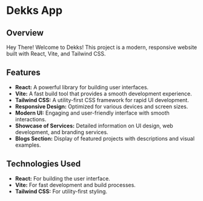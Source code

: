 # Dekks App

## Overview

Hey There!
Welcome to Dekks! This project is a modern, responsive website built with React, Vite, and Tailwind CSS.

## Features

- **React:** A powerful library for building user interfaces.
- **Vite:** A fast build tool that provides a smooth development experience.
- **Tailwind CSS:** A utility-first CSS framework for rapid UI development.
- **Responsive Design:** Optimized for various devices and screen sizes.
- **Modern UI:** Engaging and user-friendly interface with smooth interactions.
- **Showcase of Services:** Detailed information on UI design, web development, and branding services.
- **Blogs Section:** Display of featured projects with descriptions and visual examples.

## Technologies Used

- **React:** For building the user interface.
- **Vite:** For fast development and build processes.
- **Tailwind CSS:** For utility-first styling.


